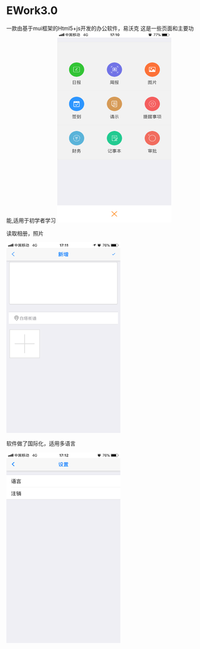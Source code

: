 # EWork3.0
一款由基于mui框架的Html5+js开发的办公软件，易沃克
这是一些页面和主要功能,适用于初学者学习
<img width="300" height="500" src="https://github.com/flying632/img-folder/blob/master/EWork/TIM%E5%9B%BE%E7%89%8720171121171309.png"/>
 
 <p>读取相册，照片</p>
<img width="300" height="500" src="https://github.com/flying632/img-folder/blob/master/EWork/TIM%E5%9B%BE%E7%89%8720171121171804.png"/> 

<p>软件做了国际化，适用多语言</p>
<img width="300" height="500" src="https://github.com/flying632/img-folder/blob/master/EWork/TIM%E5%9B%BE%E7%89%8720171121171808.png"/>  
